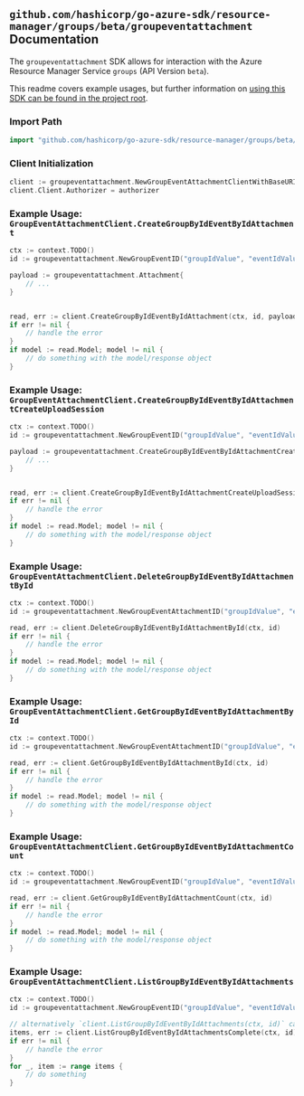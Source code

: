 
## `github.com/hashicorp/go-azure-sdk/resource-manager/groups/beta/groupeventattachment` Documentation

The `groupeventattachment` SDK allows for interaction with the Azure Resource Manager Service `groups` (API Version `beta`).

This readme covers example usages, but further information on [using this SDK can be found in the project root](https://github.com/hashicorp/go-azure-sdk/tree/main/docs).

### Import Path

```go
import "github.com/hashicorp/go-azure-sdk/resource-manager/groups/beta/groupeventattachment"
```


### Client Initialization

```go
client := groupeventattachment.NewGroupEventAttachmentClientWithBaseURI("https://management.azure.com")
client.Client.Authorizer = authorizer
```


### Example Usage: `GroupEventAttachmentClient.CreateGroupByIdEventByIdAttachment`

```go
ctx := context.TODO()
id := groupeventattachment.NewGroupEventID("groupIdValue", "eventIdValue")

payload := groupeventattachment.Attachment{
	// ...
}


read, err := client.CreateGroupByIdEventByIdAttachment(ctx, id, payload)
if err != nil {
	// handle the error
}
if model := read.Model; model != nil {
	// do something with the model/response object
}
```


### Example Usage: `GroupEventAttachmentClient.CreateGroupByIdEventByIdAttachmentCreateUploadSession`

```go
ctx := context.TODO()
id := groupeventattachment.NewGroupEventID("groupIdValue", "eventIdValue")

payload := groupeventattachment.CreateGroupByIdEventByIdAttachmentCreateUploadSessionRequest{
	// ...
}


read, err := client.CreateGroupByIdEventByIdAttachmentCreateUploadSession(ctx, id, payload)
if err != nil {
	// handle the error
}
if model := read.Model; model != nil {
	// do something with the model/response object
}
```


### Example Usage: `GroupEventAttachmentClient.DeleteGroupByIdEventByIdAttachmentById`

```go
ctx := context.TODO()
id := groupeventattachment.NewGroupEventAttachmentID("groupIdValue", "eventIdValue", "attachmentIdValue")

read, err := client.DeleteGroupByIdEventByIdAttachmentById(ctx, id)
if err != nil {
	// handle the error
}
if model := read.Model; model != nil {
	// do something with the model/response object
}
```


### Example Usage: `GroupEventAttachmentClient.GetGroupByIdEventByIdAttachmentById`

```go
ctx := context.TODO()
id := groupeventattachment.NewGroupEventAttachmentID("groupIdValue", "eventIdValue", "attachmentIdValue")

read, err := client.GetGroupByIdEventByIdAttachmentById(ctx, id)
if err != nil {
	// handle the error
}
if model := read.Model; model != nil {
	// do something with the model/response object
}
```


### Example Usage: `GroupEventAttachmentClient.GetGroupByIdEventByIdAttachmentCount`

```go
ctx := context.TODO()
id := groupeventattachment.NewGroupEventID("groupIdValue", "eventIdValue")

read, err := client.GetGroupByIdEventByIdAttachmentCount(ctx, id)
if err != nil {
	// handle the error
}
if model := read.Model; model != nil {
	// do something with the model/response object
}
```


### Example Usage: `GroupEventAttachmentClient.ListGroupByIdEventByIdAttachments`

```go
ctx := context.TODO()
id := groupeventattachment.NewGroupEventID("groupIdValue", "eventIdValue")

// alternatively `client.ListGroupByIdEventByIdAttachments(ctx, id)` can be used to do batched pagination
items, err := client.ListGroupByIdEventByIdAttachmentsComplete(ctx, id)
if err != nil {
	// handle the error
}
for _, item := range items {
	// do something
}
```
